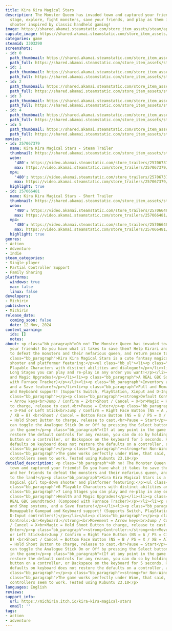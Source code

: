 ```yaml
---
title: Kira Kira Magical Stars
description: The Monster Queen has invaded town and captured your friends! Pick your
  stage, explore, fight monsters, save your friends, and play as them in this top-down
  shooter inspired by classic handheld gaming!
image: https://shared.akamai.steamstatic.com/store_item_assets/steam/apps/3303290/header.jpg?t=1731401973
capsule_image: https://shared.akamai.steamstatic.com/store_item_assets/steam/apps/3303290/7eefd1696d8b38cbded57e75af008cc91d1a26a0/capsule_231x87.jpg?t=1731401973
categories: game
steamid: 3303290
screenshots:
- id: 0
  path_thumbnail: https://shared.akamai.steamstatic.com/store_item_assets/steam/apps/3303290/ss_5602adbe0a2acee35db5531df7eb09d4032c313c.600x338.jpg?t=1731401973
  path_full: https://shared.akamai.steamstatic.com/store_item_assets/steam/apps/3303290/ss_5602adbe0a2acee35db5531df7eb09d4032c313c.1920x1080.jpg?t=1731401973
- id: 1
  path_thumbnail: https://shared.akamai.steamstatic.com/store_item_assets/steam/apps/3303290/ss_7edf534a9d95447cb83408c0806faae9b180f59b.600x338.jpg?t=1731401973
  path_full: https://shared.akamai.steamstatic.com/store_item_assets/steam/apps/3303290/ss_7edf534a9d95447cb83408c0806faae9b180f59b.1920x1080.jpg?t=1731401973
- id: 2
  path_thumbnail: https://shared.akamai.steamstatic.com/store_item_assets/steam/apps/3303290/ss_a6609b112b36d4bbedcf565fcf0e502ac8f360fc.600x338.jpg?t=1731401973
  path_full: https://shared.akamai.steamstatic.com/store_item_assets/steam/apps/3303290/ss_a6609b112b36d4bbedcf565fcf0e502ac8f360fc.1920x1080.jpg?t=1731401973
- id: 3
  path_thumbnail: https://shared.akamai.steamstatic.com/store_item_assets/steam/apps/3303290/ss_0a9c9834af8e1e16883188a57af363fa972a9acc.600x338.jpg?t=1731401973
  path_full: https://shared.akamai.steamstatic.com/store_item_assets/steam/apps/3303290/ss_0a9c9834af8e1e16883188a57af363fa972a9acc.1920x1080.jpg?t=1731401973
- id: 4
  path_thumbnail: https://shared.akamai.steamstatic.com/store_item_assets/steam/apps/3303290/ss_d319c5d283f192f32e63a6c1f26a703637dba64c.600x338.jpg?t=1731401973
  path_full: https://shared.akamai.steamstatic.com/store_item_assets/steam/apps/3303290/ss_d319c5d283f192f32e63a6c1f26a703637dba64c.1920x1080.jpg?t=1731401973
- id: 5
  path_thumbnail: https://shared.akamai.steamstatic.com/store_item_assets/steam/apps/3303290/ss_703d5e0865baa6d8b15b479da1b64f13db938c96.600x338.jpg?t=1731401973
  path_full: https://shared.akamai.steamstatic.com/store_item_assets/steam/apps/3303290/ss_703d5e0865baa6d8b15b479da1b64f13db938c96.1920x1080.jpg?t=1731401973
movies:
- id: 257067379
  name: Kira Kira Magical Stars - Steam Trailer
  thumbnail: https://shared.akamai.steamstatic.com/store_item_assets/steam/apps/257067379/92cc0385ac8249d0bc8125f7cb92f5d9ebb638da/movie_600x337.jpg?t=1730188991
  webm:
    '480': https://video.akamai.steamstatic.com/store_trailers/257067379/movie480_vp9.webm?t=1730188991
    max: https://video.akamai.steamstatic.com/store_trailers/257067379/movie_max_vp9.webm?t=1730188991
  mp4:
    '480': https://video.akamai.steamstatic.com/store_trailers/257067379/movie480.mp4?t=1730188991
    max: https://video.akamai.steamstatic.com/store_trailers/257067379/movie_max.mp4?t=1730188991
  highlight: true
- id: 257066481
  name: Kira Kira Magical Stars - Short Trailer
  thumbnail: https://shared.akamai.steamstatic.com/store_item_assets/steam/apps/257066481/a8b6e478a7dd5d0f621cedf79709d70df1a3e068/movie_600x337.jpg?t=1730188996
  webm:
    '480': https://video.akamai.steamstatic.com/store_trailers/257066481/movie480_vp9.webm?t=1730188996
    max: https://video.akamai.steamstatic.com/store_trailers/257066481/movie_max_vp9.webm?t=1730188996
  mp4:
    '480': https://video.akamai.steamstatic.com/store_trailers/257066481/movie480.mp4?t=1730188996
    max: https://video.akamai.steamstatic.com/store_trailers/257066481/movie_max.mp4?t=1730188996
  highlight: true
genres:
- Action
- Adventure
- Indie
steam_categories:
- Single-player
- Partial Controller Support
- Family Sharing
platforms:
  windows: true
  mac: false
  linux: false
developers:
- Michirin
publishers:
- Michirin
release_date:
  coming_soon: false
  date: 12 Nov, 2024
content_warning:
  ids: []
  notes:
about: <p class="bb_paragraph">Oh no! The Monster Queen has invaded town and captured
  your friends! Do you have what it takes to save them? Help Kirari and her friends
  to defeat the monsters and their nefarious queen, and return peace to the land!</p><p
  class="bb_paragraph">Kira Kira Magical Stars is a cute fantasy magical girl top-down
  shooter and platformer featuring:</p><ul class="bb_ul"><li><p class="bb_paragraph">6
  Playable Characters with distinct abilities and dialogue!</p></li><li><p class="bb_paragraph">7
  Long Stages you can play and re-play in any order you want!</p></li><li><p class="bb_paragraph">Health
  and Magic Upgrades!</p></li><li><p class="bb_paragraph">A REAL GBC Soundtrack! (Composed
  with Furnace Tracker)</p></li><li><p class="bb_paragraph">Inventory and Shop systems,
  and a Save feature!</p></li><li><p class="bb_paragraph">Full and Remappable Gamepad
  and Keyboard support! (Supports Switch, PlayStation, Xinput and D-Input controllers!)</p></li></ul><p
  class="bb_paragraph"></p><p class="bb_paragraph"><strong>Default Controls:<br>Keyboard:</strong><br>Movement
  = Arrow keys<br>Jump / Confirm = Z<br>Shoot / Cancel = X<br>Magic = Hold Shoot Button
  to charge, release to cast.<br>Pause = Enter</p><p class="bb_paragraph"><strong>Controller:</strong><br>Movement
  = D-Pad or Left Stick<br>Jump / Confirm = Right Face Button (NS = A / PS = Circle
  / XB = B) <br>Shoot / Cancel = Bottom Face Button (NS = B / PS = X / XB = A) <br>Magic
  = Hold Shoot Button to charge, release to cast.<br>Pause = Start</p><p class="bb_paragraph">(You
  can toggle the Analogue Stick On or Off by pressing the Select button at any point
  in the game)</p><p class="bb_paragraph">(If at any point in the game you need to
  restore the default controls for any reason, you can do so by holding the Select
  button on a controller, or Backspace on the keyboard for 5 seconds. Restoring the
  defaults on keyboard does not restore the defaults on a controller, and vice-versa.)</p><p
  class="bb_paragraph"></p><p class="bb_paragraph"><strong>For Non-Windows users:</strong></p><p
  class="bb_paragraph">The game works perfectly under Wine, that said, only Xinput
  controllers seem to work. Tested using Kubuntu 23.10</p>
detailed_description: <p class="bb_paragraph">Oh no! The Monster Queen has invaded
  town and captured your friends! Do you have what it takes to save them? Help Kirari
  and her friends to defeat the monsters and their nefarious queen, and return peace
  to the land!</p><p class="bb_paragraph">Kira Kira Magical Stars is a cute fantasy
  magical girl top-down shooter and platformer featuring:</p><ul class="bb_ul"><li><p
  class="bb_paragraph">6 Playable Characters with distinct abilities and dialogue!</p></li><li><p
  class="bb_paragraph">7 Long Stages you can play and re-play in any order you want!</p></li><li><p
  class="bb_paragraph">Health and Magic Upgrades!</p></li><li><p class="bb_paragraph">A
  REAL GBC Soundtrack! (Composed with Furnace Tracker)</p></li><li><p class="bb_paragraph">Inventory
  and Shop systems, and a Save feature!</p></li><li><p class="bb_paragraph">Full and
  Remappable Gamepad and Keyboard support! (Supports Switch, PlayStation, Xinput and
  D-Input controllers!)</p></li></ul><p class="bb_paragraph"></p><p class="bb_paragraph"><strong>Default
  Controls:<br>Keyboard:</strong><br>Movement = Arrow keys<br>Jump / Confirm = Z<br>Shoot
  / Cancel = X<br>Magic = Hold Shoot Button to charge, release to cast.<br>Pause =
  Enter</p><p class="bb_paragraph"><strong>Controller:</strong><br>Movement = D-Pad
  or Left Stick<br>Jump / Confirm = Right Face Button (NS = A / PS = Circle / XB =
  B) <br>Shoot / Cancel = Bottom Face Button (NS = B / PS = X / XB = A) <br>Magic
  = Hold Shoot Button to charge, release to cast.<br>Pause = Start</p><p class="bb_paragraph">(You
  can toggle the Analogue Stick On or Off by pressing the Select button at any point
  in the game)</p><p class="bb_paragraph">(If at any point in the game you need to
  restore the default controls for any reason, you can do so by holding the Select
  button on a controller, or Backspace on the keyboard for 5 seconds. Restoring the
  defaults on keyboard does not restore the defaults on a controller, and vice-versa.)</p><p
  class="bb_paragraph"></p><p class="bb_paragraph"><strong>For Non-Windows users:</strong></p><p
  class="bb_paragraph">The game works perfectly under Wine, that said, only Xinput
  controllers seem to work. Tested using Kubuntu 23.10</p>
languages: English
reviews:
support_info:
  url: https://michirin.itch.io/kira-kira-magical-stars
  email: ''
tags:
- action
- adventure
---
```



